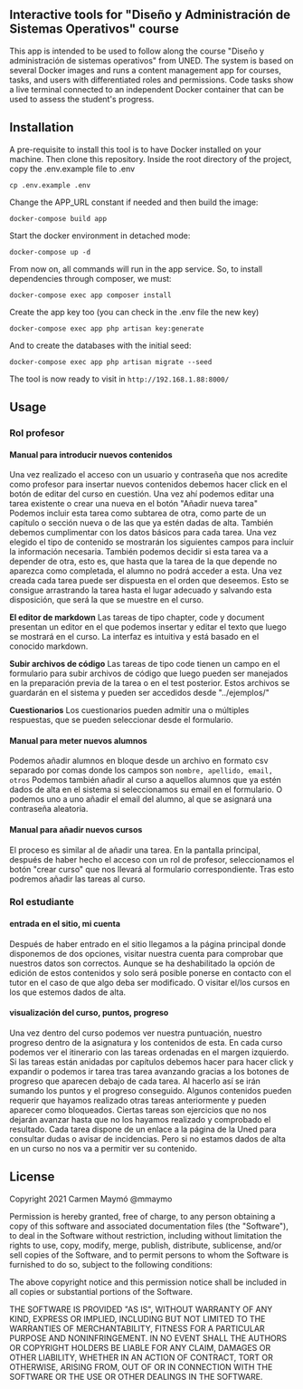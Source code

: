 

## Interactive tools for "Diseño y Administración de Sistemas Operativos" course

This app is intended to be used to follow along the course "Diseño y administración de sistemas operativos" from UNED.
The system is based on several Docker images and runs a content management app for courses, tasks, and users with differentiated roles and permissions.
Code tasks show a live terminal connected to an independent Docker container that can be used to assess the student's progress.

## Installation
A pre-requisite to install this tool is to have Docker installed on your machine.
Then clone this repository.
Inside the root directory of the project, copy the .env.example file to .env
 ```
 cp .env.example .env
 ```
Change the APP_URL constant if needed and then build the image:
```
docker-compose build app
```
Start the docker environment in detached mode:
```
docker-compose up -d
```
From now on, all commands will run in the app service. So, to install dependencies through composer, we must:
```
docker-compose exec app composer install
```
Create the app key too (you can check in the .env file the new key)
```
docker-compose exec app php artisan key:generate
```
And to create the databases with the initial seed:
```
docker-compose exec app php artisan migrate --seed
```

The tool is now ready to visit in `http://192.168.1.88:8000/`

## Usage
### Rol profesor
#### Manual para introducir nuevos contenidos
Una vez realizado el acceso con un usuario y contraseña que nos acredite como profesor para insertar nuevos contenidos debemos hacer click en el botón de editar del curso en cuestión.
Una vez ahí podemos editar una tarea existente o crear una nueva en el botón "Añadir nueva tarea"
Podemos incluir esta tarea como subtarea de otra, como parte de un capítulo o sección nueva o de las que ya estén dadas de alta.
También debemos cumplimentar con los datos básicos para cada tarea. Una vez elegido el tipo de contenido se mostrarán los siguientes campos para incluir la información necesaria.
También podemos decidir si esta tarea va a depender de otra, esto es, que hasta que la tarea de la que depende no aparezca como completada, el alumno no podrá acceder a esta.
Una vez creada cada tarea puede ser dispuesta en el orden que deseemos. Esto se consigue arrastrando la tarea hasta el lugar adecuado y salvando esta disposición, que será la que se muestre en el curso.

**El editor de markdown**
Las tareas de tipo chapter, code y document presentan un editor en el que podemos insertar y editar el texto que luego se mostrará en el curso. La interfaz es intuitiva y está basado en el conocido markdown.

**Subir archivos de código**
Las tareas de tipo code tienen un campo en el formulario para subir archivos de código que luego pueden ser manejados en la preparación previa de la tarea o en el test posterior.
Estos archivos se guardarán en el sistema y pueden ser accedidos desde "../ejemplos/"

**Cuestionarios**
Los cuestionarios pueden admitir una o múltiples respuestas, que se pueden seleccionar desde el formulario.

#### Manual para meter nuevos alumnos
Podemos añadir alumnos en bloque desde un archivo en formato csv separado por comas donde los campos son ```nombre, apellido, email, otros``` Podemos también añadir al curso a aquellos alumnos que ya estén dados de alta en el sistema si seleccionamos su email en el formulario. O podemos uno a uno añadir el email del alumno, al que se asignará una contraseña aleatoria.
#### Manual para añadir nuevos cursos
El proceso es similar al de añadir una tarea. En la pantalla principal, después de haber hecho el acceso con un rol de profesor, seleccionamos el botón "crear curso" que nos llevará al formulario correspondiente.
Tras esto podremos añadir las tareas al curso.
### Rol estudiante
#### entrada en el sitio, mi cuenta
Después de haber entrado en el sitio llegamos a la página principal donde disponemos de dos opciones, visitar nuestra cuenta para comprobar que nuestros datos son correctos. Aunque se ha deshabilitado la opción de edición de estos contenidos y solo será posible ponerse en contacto con el tutor en el caso de que algo deba ser modificado.
O visitar el/los cursos en los que estemos dados de alta.

#### visualización del curso, puntos, progreso
Una vez dentro del curso podemos ver nuestra puntuación, nuestro progreso dentro de la asignatura y los contenidos de esta.
En cada curso podemos ver el itinerario con las tareas ordenadas en el margen izquierdo. Si las tareas están anidadas por capítulos debemos hacer para hacer click y expandir o podemos ir tarea tras tarea avanzando gracias a los botones de progreso que aparecen debajo de cada tarea. Al hacerlo así se irán sumando los puntos y el progreso conseguido.
Algunos contenidos pueden requerir que hayamos realizado otras tareas anteriormente y pueden aparecer como bloqueados.
Ciertas tareas son ejercicios que no nos dejarán avanzar hasta que no los hayamos realizado y comprobado el resultado.
Cada tarea dispone de un enlace a la página de la Uned para consultar dudas o avisar de incidencias.
Pero si no estamos dados de alta en un curso no nos va a permitir ver su contenido.

## License
Copyright 2021 Carmen Maymó @mmaymo

Permission is hereby granted, free of charge, to any person obtaining a copy of this software and associated documentation files (the "Software"), to deal in the Software without restriction, including without limitation the rights to use, copy, modify, merge, publish, distribute, sublicense, and/or sell copies of the Software, and to permit persons to whom the Software is furnished to do so, subject to the following conditions:

The above copyright notice and this permission notice shall be included in all copies or substantial portions of the Software.

THE SOFTWARE IS PROVIDED "AS IS", WITHOUT WARRANTY OF ANY KIND, EXPRESS OR IMPLIED, INCLUDING BUT NOT LIMITED TO THE WARRANTIES OF MERCHANTABILITY, FITNESS FOR A PARTICULAR PURPOSE AND NONINFRINGEMENT. IN NO EVENT SHALL THE AUTHORS OR COPYRIGHT HOLDERS BE LIABLE FOR ANY CLAIM, DAMAGES OR OTHER LIABILITY, WHETHER IN AN ACTION OF CONTRACT, TORT OR OTHERWISE, ARISING FROM, OUT OF OR IN CONNECTION WITH THE SOFTWARE OR THE USE OR OTHER DEALINGS IN THE SOFTWARE.

